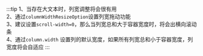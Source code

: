 :::tip
1、当存在大文本时，列宽调整将会很有用<br>
2、通过`columnWidthResizeOption`设置列宽拖动功能<br>
3、建议设置`scroll-width=0`，那么当列宽总和大于容器宽度时，将会出横向滚动条<br>
4、通过`column.width` 设置列的默认宽度，如果所有列宽总和小于容器宽度，列宽度将会自适应
:::
